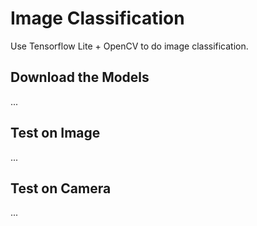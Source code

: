# Image Classification

Use Tensorflow Lite + OpenCV to do image classification.

## Download the Models

...


## Test on Image

...


## Test on Camera

...